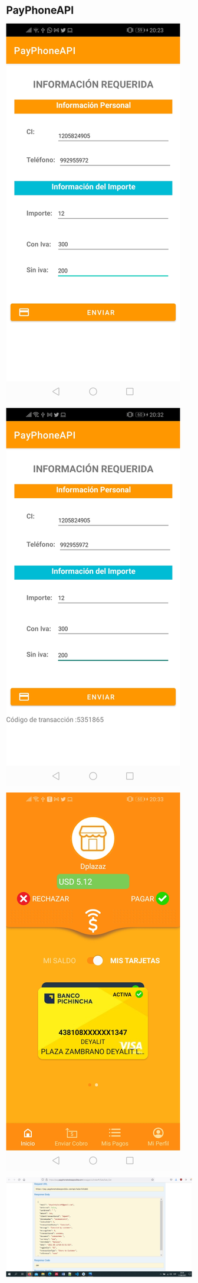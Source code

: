 # PayPhoneAPI

![](Capturas/Screenshot_20210811_202311_com.example.payphoneapi.jpg)

![](Capturas/Screenshot_20210811_203233_com.example.payphoneapi.jpg)

![](Capturas/Screenshot_20210811_203301_payPhone_Android.PayPhone_Android.jpg)

![](Capturas/respuesta.png)
